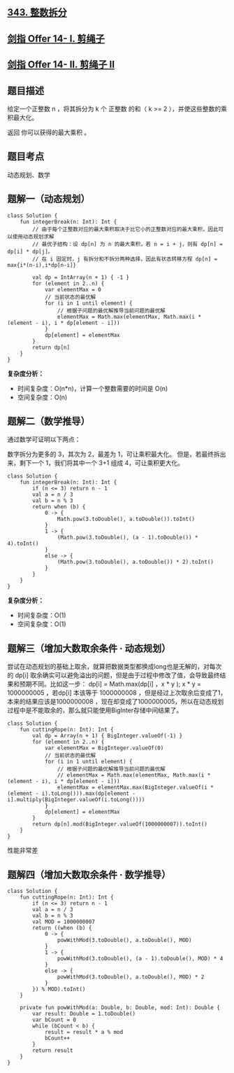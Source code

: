 ## [343. 整数拆分](https://leetcode.cn/problems/integer-break/description/)
## [剑指 Offer 14- I. 剪绳子](https://leetcode.cn/problems/jian-sheng-zi-lcof/?favorite=xb9nqhhg)
## [剑指 Offer 14- II. 剪绳子 II](https://leetcode.cn/problems/jian-sheng-zi-ii-lcof/?favorite=xb9nqhhg)

## 题目描述

给定一个正整数 n ，将其拆分为 k 个 正整数 的和（ k >= 2 ），并使这些整数的乘积最大化。

返回 你可以获得的最大乘积 。

## 题目考点

动态规划、数学

## 题解一（动态规划）
 
```
class Solution {
    fun integerBreak(n: Int): Int {
        // 由于每个正整数对应的最大乘积取决于比它小的正整数对应的最大乘积，因此可以使用动态规划求解
        // 最优子结构：设 dp[n] 为 n 的最大乘积，若 n = i + j，则有 dp[n] = dp[i] * dp[j]。
        // 在 i 固定时，j 有拆分和不拆分两种选择，因此有状态转移方程 dp[n] = max{i*(n-i),i*dp[n-i]}

        val dp = IntArray(n + 1) { -1 }
        for (element in 2..n) {
            var elementMax = 0
            // 当前状态的最优解
            for (i in 1 until element) {
                // 根据子问题的最优解推导当前问题的最优解
                elementMax = Math.max(elementMax, Math.max(i * (element - i), i * dp[element - i]))
            }
            dp[element] = elementMax
        }
        return dp[n]
    }
}
```

**复杂度分析：**

- 时间复杂度：O(n\*n)，计算一个整数需要的时间是 O(n)
- 空间复杂度：O(n)

## 题解二（数学推导）

通过数学可证明以下两点：

数字拆分为更多的 3，其次为 2，最差为 1，可让乘积最大化。
但是，若最终拆出来，剩下一个 1，我们将其中一个 3+1 组成 4，可让乘积更大化。

```
class Solution {
    fun integerBreak(n: Int): Int {
        if (n <= 3) return n - 1
        val a = n / 3
        val b = n % 3
        return when (b) {
            0 -> {
                Math.pow(3.toDouble(), a.toDouble()).toInt()
            }
            1 -> {
                (Math.pow(3.toDouble(), (a - 1).toDouble()) * 4).toInt()
            }
            else -> {
                (Math.pow(3.toDouble(), a.toDouble()) * 2).toInt()
            }
        }
    }
}
```

**复杂度分析：**

- 时间复杂度：O(1)
- 空间复杂度：O(1)

## 题解三（增加大数取余条件 · 动态规划）

尝试在动态规划的基础上取余，就算把数据类型都换成long也是无解的，对每次的 dp[i] 取余确实可以避免溢出的问题，但是由于过程中修改了值，会导致最终结果和预期不同。比如这一步： dp[i] = Math.max(dp[i] ，x * y ); x * y = 1000000005 ，若dp[i] 本该等于 1000000008 ，但是经过上次取余后变成了1，本来的结果应该是1000000008 ，现在却变成了1000000005，所以在动态规划过程中是不能取余的，那么就只能使用BigInter存储中间结果了。

```
class Solution {
    fun cuttingRope(n: Int): Int {
        val dp = Array(n + 1) { BigInteger.valueOf(-1) }
        for (element in 2..n) {
            var elementMax = BigInteger.valueOf(0)
            // 当前状态的最优解
            for (i in 1 until element) {
                // 根据子问题的最优解推导当前问题的最优解
                // elementMax = Math.max(elementMax, Math.max(i * (element - i), i * dp[element - i]))
                elementMax = elementMax.max(BigInteger.valueOf(i * (element - i).toLong())).max(dp[element - i].multiply(BigInteger.valueOf(i.toLong())))
            }
            dp[element] = elementMax
        }
        return dp[n].mod(BigInteger.valueOf(1000000007)).toInt()
    }
}
```

性能非常差

## 题解四（增加大数取余条件 · 数学推导）

```
class Solution {
    fun cuttingRope(n: Int): Int {
        if (n <= 3) return n - 1
        val a = n / 3
        val b = n % 3
        val MOD = 1000000007
        return ((when (b) {
            0 -> {
                powWithMod(3.toDouble(), a.toDouble(), MOD)
            }
            1 -> {
                powWithMod(3.toDouble(), (a - 1).toDouble(), MOD) * 4
            }
            else -> {
                powWithMod(3.toDouble(), a.toDouble(), MOD) * 2
            }
        }) % MOD).toInt()
    }

    private fun powWithMod(a: Double, b: Double, mod: Int): Double {
        var result: Double = 1.toDouble()
        var bCount = 0
        while (bCount < b) {
            result = result * a % mod
            bCount++
        }
        return result
    }
}
```
